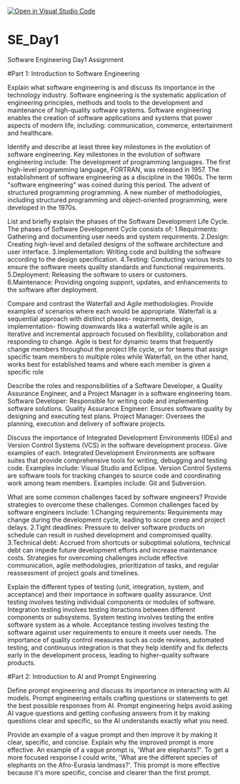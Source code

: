 [![Open in Visual Studio Code](https://classroom.github.com/assets/open-in-vscode-2e0aaae1b6195c2367325f4f02e2d04e9abb55f0b24a779b69b11b9e10269abc.svg)](https://classroom.github.com/online_ide?assignment_repo_id=18376571&assignment_repo_type=AssignmentRepo)
# SE_Day1
Software Engineering Day1 Assignment

#Part 1: Introduction to Software Engineering

Explain what software engineering is and discuss its importance in the technology industry.
  Software engineering is the systematic application of engineering principles, methods and tools to the development and maintenance of high-quality software systems.
  Software engineering enables the creation of software applications and systems that power aspects of modern life, including: communication, commerce, entertainment and healthcare.

Identify and describe at least three key milestones in the evolution of software engineering.
  Key milestones in the evolution of software engineering include:
  The development of programming languages. The first high-level programming language, FORTRAN, was  released in 1957.
  The establishment of software engineering as a discipline in the 1960s. The term "software engineering" was coined during this period.
  The advent of structured programming programming. A new number of methodologies, including structured programming and object-oriented programming, were developed in the 1970s.

List and briefly explain the phases of the Software Development Life Cycle.
  The phases of Software Development Cycle consists of:
  1.Requirments: Gathering and documenting user needs and system requirments.
  2.Design: Creating high-level and detailed designs of the software architecture and user interface.
  3.Implementation: Writing code and building the software according to the design specification.
  4.Testing: Conducting various tests to ensure the software meets quality standards and functional requirements.
  5.Deployment: Releasing the software to users or customers.
  6.Maintenance: Providing ongoing support, updates, and enhancements to the software after deployment.
  
Compare and contrast the Waterfall and Agile methodologies. Provide examples of scenarios where each would be appropriate.
Waterfall is a sequential approach with distinct phases- requirments, design, implementation- flowing downwards lika a waterfall while agile is an iterative and incremental approach focused on flexibility, collaboration and responding to change.
Agile is best for dynamic teams that frequently change members throughout the project life cycle, or for teams that assign specific team members to multiple roles while Waterfall, on the other hand, works best for established teams and where each member is given a specific role

Describe the roles and responsibilities of a Software Developer, a Quality Assurance Engineer, and a Project Manager in a software engineering team.
 Software Developer: Responsible for writing code and implementing software solutions.
 Quality Assurance Engineer: Ensures software quality by designing and executing test plans.
  Project Manager: Oversees the planning, execution and delivery of software projects.

Discuss the importance of Integrated Development Environments (IDEs) and Version Control Systems (VCS) in the software development process. Give examples of each.
  Integrated Development Environments are software suites that provide comprehensive tools for writing, debugging and testing code. Examples include: Visual Studio and  Eclipse.
  Version Control Systems are software tools for tracking changes to source code and coordinating work among team members. Examples include: Git and Subversion.

What are some common challenges faced by software engineers? Provide strategies to overcome these challenges.
  Common challenges faced by software engineers include:
  1.Changing requirements: Requirements may change during the development cycle,
    leading to scope creep and project delays.
  2.Tight deadlines:  Pressure to deliver software products on schedule can result in rushed development and compromised quality.
  3.Technical debt:  Accrued from shortcuts or suboptimal solutions, technical debt can impede future development efforts and increase maintenance costs. 
  Strategies for overcoming challenges include effective communication, agile methodologies, prioritization of tasks, and regular reassessment of project goals and timelines.

Explain the different types of testing (unit, integration, system, and acceptance) and their importance in software quality assurance.
  Unit testing involves testing individual components or modules of software.
  Integration testing involves testing iteractions between different components or subsystems.
  System testing involves testing the entire software system as a whole.
  Acceptance testing involves testing the software against user requirements to ensure it meets user needs.
  The importance of quality control measures such as code reviews, automated testing, and continuous integration is that they  help identify and fix defects early in the development process, leading to higher-quality software products.

#Part 2: Introduction to AI and Prompt Engineering


Define prompt engineering and discuss its importance in interacting with AI models.
Prompt engineering entails crafting questions or statements to get the best possible responses from AI.
Prompt engineering helps avoid asking AI vague questions and getting confusing answers from it by making questions clear and specific, so the AI understands exactly what you need.

Provide an example of a vague prompt and then improve it by making it clear, specific, and concise. Explain why the improved prompt is more effective.
An example of a vague prompt is, 'What are elephants?'. To get a more focused response I could write, 'What are the different species of elephants on the Afro-Eurasia landmass?'. This prompt is more effective because it's more specific, concise and clearer than the first prompt.

